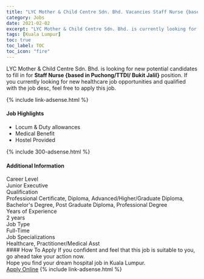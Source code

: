 ```yaml
---
title: "LYC Mother & Child Centre Sdn. Bhd. Vacancies Staff Nurse {based in Puchong/TTDI/ Bukit Jalil}" 
category: Jobs 
date: 2021-02-02 
excerpt: "LYC Mother & Child Centre Sdn. Bhd. is currently looking for suitable person to fill in the Staff Nurse {based in Puchong/TTDI/ Bukit Jalil} which positioned at Kuala Lumpur" 
tags: [Kuala Lumpur] 
toc: true 
toc_label: TOC 
toc_icon: "fire" 
--- 
```


<p>LYC Mother & Child Centre Sdn. Bhd. is looking for new potential candidates to fill in for <b>Staff Nurse {based in Puchong/TTDI/ Bukit Jalil}</b> position. If you currently looking for new healthcare job opportunities and qualified with the job desc, feel free to apply this job.
</p>{% include link-adsense.html %} 
<div><div><h4>Job Highlights</h4></div><div><ul><li><div><div><div><div></div></div></div><div><span>Locum &amp; Duty allowances</span></div></div></li><li><div><div><div><div></div></div></div><div><span>Medical Benefit</span></div></div></li><li><div><div><div><div></div></div></div><div><span>Hostel Provided</span></div></div></li></ul></div></div> 
{% include 300-adsense.html %} 
<div><div><h4>Additional Information</h4></div><div><div><div><div><div><div><div><span>Career Level</span></div><div><span>Junior Executive</span></div></div></div></div><div><div><div><div><span>Qualification</span></div><div><span>Professional Certificate, Diploma, Advanced/Higher/Graduate Diploma, Bachelor's Degree, Post Graduate Diploma, Professional Degree</span></div></div></div></div><div><div><div><div><span>Years of Experience</span></div><div><span>2 years</span></div></div></div></div><div><div><div><div><span>Job Type</span></div><div><span>Full-Time</span></div></div></div></div><div><div><div><div><span>Job Specializations</span></div><div><span>Healthcare, Practitioner/Medical Asst</span></div></div></div></div></div></div></div></div> 
#### How To Apply 
If you confident and feel that this job is suitable to you, go ahead take your action now. <br/> 
Hope you find your dream hospital job in Kuala Lumpur. <br/> 
<a href="https://www.jobstreet.com.my/en/job/staff-nurse-%7Bbased-in-puchong-ttdi-bukit-jalil%7D-4474516?jobId=jobstreet-my-job-4474516&sectionRank=22&token=0~94f5b54e-3e3e-46ab-9eba-2a41cc225998&fr=SRP%20View%20In%20New%20Ta" class="btn btn--warning" target="_blank" rel="nofollow noopenner">Apply Online</a> 
{% include link-adsense.html %} 
